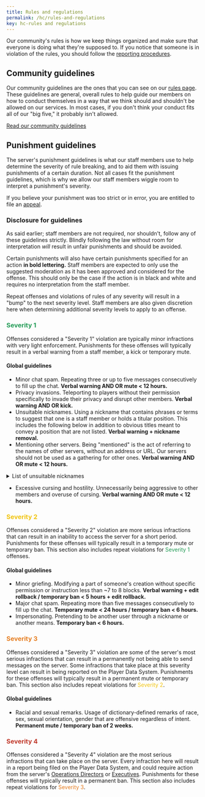 ```yaml
---
title: Rules and regulations
permalink: /hc/rules-and-regulations
key: hc-rules and regulations
---
```


Our community's rules is how we keep things organized and make sure that everyone is doing what they're supposed to. If you notice that someone is in violation of the rules, you should follow the [reporting procedures](#reporting).

## Community guidelines
Our community guidelines are the ones that you can see on our [rules page](../rules). These guidelines are general, overall rules to help guide our members on how to conduct themselves in a way that we think should and shouldn't be allowed on our services. In most cases, if you don't think your conduct fits all of our "big five," it probably isn't allowed.

<a class="button button--outline-primary button--rounded" href="{{ site.baseurl}}/rules">Read our community guidelines</a>

## Punishment guidelines
The server's punishment guidelines is what our staff members use to help determine the severity of rule breaking, and to aid them with issuing punishments of a certain duration. Not all cases fit the punishment guidelines, which is why we allow our staff members wiggle room to interpret a punishment's severity.

If you believe your punishment was too strict or in error, you are entitled to file an [appeal](#appealing).

### Disclosure for guidelines
As said earlier; staff members are not required, nor shouldn't, follow any of these guidelines strictly. Blindly following the law without room for interpretation *will* result in unfair punishments and should be avoided.

Certain punishments will also have certain punishments specified for an action **in bold lettering.** Staff members are expected to only use the suggested moderation as it has been approved and considered for the offense. This should only be the case if the action is in black and white and requires no interpretation from the staff member.

Repeat offenses and violations of rules of any severity will result in a "bump" to the next severity level. Staff members are also given discretion here when determining additional severity levels to apply to an offense.

### <span style="color: #239B56">Severity 1</span>
Offenses considered a "Severity 1" violation are typically minor infractions with very light enforcement. Punishments for these offenses will typically result in a verbal warning from a staff member, a kick or temporary mute.

#### Global guidelines
* Minor chat spam. Repeating three or up to five messages consecutively to fill up the chat. **Verbal warning AND OR mute < 12 hours.**
* Privacy invasions. Teleporting to players without their permission specifically to invade their privacy and disrupt other members. **Verbal warning AND OR kick.**
* Unsuitable nicknames. Using a nickname that contains phrases or terms to suggest that one is a staff member or holds a titular position. This includes the following below in addition to obvious titles meant to convey a position that are not listed. **Verbal warning + nickname removal.**
* Mentioning other servers. Being "mentioned" is the act of referring to the names of other servers, without an address or URL. Our servers should not be used as a gathering for other ones. **Verbal warning AND OR mute < 12 hours.**

<details>
  <summary>List of unsuitable nicknames</summary>
      <p>"Owner," "Executive," "Exec," "Developer," "Dev," "Admin," "Mod," "Senior Admin," "Sr Admin," "Senior Mod," "Sr Mod," "Junior Mod," "Jr Mod," "Helper," "Builder," "Architect," "Engineer," "Member," "VIP," "Donor," "Master Builder"</p>
</details>

* Excessive cursing and hostility. Unnecessarily being aggressive to other members and overuse of cursing. **Verbal warning AND OR mute < 12 hours.**

<!--
#### <span style="color: #00a8a8">Additional Creative guidelines</span>
* Placeholder

#### <span style="color: #cb4335">Additional Survival guidelines</span>
* Placeholder
-->

### <span style="color: #F1C40F">Severity 2</span>
Offenses considered a "Severity 2" violation are more serious infractions that can result in an inability to access the server for a short period. Punishments for these offenses will typically result in a temporary mute or temporary ban. This section also includes repeat violations for <span style="color: #239B56">Severity 1</span> offenses.

#### Global guidelines
* Minor griefing. Modifying a part of someone's creation without specific permission or instruction less than ~7 to 8 blocks. **Verbal warning + edit rollback / temporary ban < 5 hours + edit rollback.**
* Major chat spam. Repeating more than five messages consecutively to fill up the chat. **Temporary mute < 24 hours / temporary ban < 6 hours.**
* Impersonating. Pretending to be another user through a nickname or another means. **Temporary ban < 6 hours.**

### <span style="color: #E67E22">Severity 3</span>
Offenses considered a "Severity 3" violation are some of the server's most serious infractions that can result in a permanently not being able to send messages on the server. Some infractions that take place at this severity level can result in being reported on the Player Data System. Punishments for these offenses will typically result in a permanent mute or temporary ban. This section also includes repeat violations for <span style="color: #F1C40F">Severity 2</span>.

#### Global guidelines
* Racial and sexual remarks. Usage of dictionary-defined remarks of race, sex, sexual orientation, gender that are offensive regardless of intent. **Permanent mute / temporary ban of 2 weeks.**

### <span style="color: #C0392B">Severity 4</span>
Offenses considered a "Severity 4" violation are the most serious infractions that can take place on the server. Every infraction here will result in a report being filed on the Player Data System, and could require action from the server's [Operations Directors](../hc/titles-and-honors#operations-directors) or [Executives](../hc/titles-and-honors#executives). Punishments for these offenses will typically result in a permanent ban. This section also includes repeat violations for <span style="color: #E67E22">Severity 3</span>.

<!-- <strong><span style="color: #B03A2E">Network Ban</span>:</strong> -->
